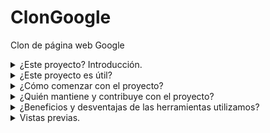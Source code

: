 # ClonGoogle
Clon de página web Google
<details>
<summary>¿Este proyecto? Introducción.</summary>  
Clonación de la interfaz de Google utilizando principalmente **HTML** y **CSS**.
</details>
<details>
<summary>¿Este proyecto es útil?</summary>
Los lenguajes de HTML y CSS permiten crear páginas web con diferentes elementos visuales, como cajas para entrada de texto, imágenes, encabezados, pies de página, etc.

Este proyecto se desarrolló con el objetivo de ampliar los conocimientos y aplicaciones de los lenguajes Html y Css en la creación de páginas web, empleando **Visual Studio Code** como entorno de desarrollo. Pretende inspirar a otros programadores y programadoras que deseen incursionar en **Frontend** con un ejemplo práctico.
</details>
<details>
<summary>¿Cómo comenzar con el proyecto?</summary>
Es recomendable iniciar identificando y explorando las partes principales que integran la página, que son:

- ** Header.** Contenido introductorio de la página web.
- ** Body.** Contenido principal de la página web.
- ** Footer.** Contenido al final de la página web.

Además de introducir el uso de las siguientes herramientas:

- ** Nav.** Sección cuyo propósito es proporcionar enlaces de navegación.
- ** Main.** Contenido principal de un documento o aplicación.

Empleamos el uso de cajas para introducción de texto, uso de iconos, direcciones globales de imágenes, botones, listas y demás, que fueron muy importantes para lograr la apariencia deseada. 
</details>
<details>
<summary>¿Quién mantiene y contribuye con el proyecto?</summary>
**Tecnolochicas** ha contribuido para el desarrollo de este proyecto, aportando los conocimientos básicos en Html y Css para su creación.

[Tecnolochicas](https://tecnolochicas.mx/).
</details>
<details>
<summary>¿Beneficios y desventajas de las herramientas utilizamos?</summary>
Las herramientas que nos proporciona Html y Css tienen diversas aplicaciones, son lenguajes relativamente sencillos de aprender, existe documentación de estos en diferentes medios que benefician el desarrollo web.
</details>
<details>
<summary>Vistas previas.</summary>
[ClonGoogle](.images/previa.jpg).  

</details>
